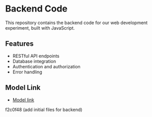 
# Backend Code

This repository contains the backend code for our web development experiment, built with JavaScript.

## Features

- RESTful API endpoints
- Database integration
- Authentication and authorization
- Error handling

## Model Link

- [Model link](https://app.eraser.io/workspace/YtPqZ1VogxGy1jzIDkzj)

 f2c0f48 (add initial files for backend)
